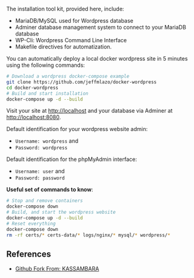 The installation tool kit, provided here, include:

- MariaDB/MySQL used for Wordpress database
- Adminer database management system to connect to your MariaDB database
- WP-Cli: Wordpress Command Line Interface
- Makefile directives for automatization.

You can automatically deploy a local docker wordpress site in 5 minutes
using the following commands:

```bash
# Download a wordpress docker-compose example
git clone https://github.com/jeffmlazo/docker-wordpress
cd docker-wordpress
# Build and start installation
docker-compose up -d --build
```

Visit your site at <http://localhost> and your database via Adminer
at <http://localhost:8080>.

Default identification for your wordpress website admin:

- `Username: wordpress` and
- `Password: wordpress`

Default identification for the phpMyAdmin interface:

- `Username: user` and
- `Password: password`

**Useful set of commands to know**:

```bash
# Stop and remove containers
docker-compose down
# Build, and start the wordpress website
docker-compose up -d --build
# Reset everything
docker-compose down
rm -rf certs/* certs-data/* logs/nginx/* mysql/* wordpress/*
```

## References

- [Github Fork From: KASSAMBARA](https://github.com/kassambara/wordpress-docker-compose)
